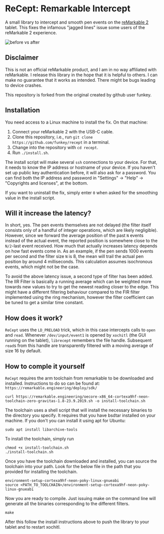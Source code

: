 ReCept: Remarkable Intercept
============================

A small library to intercept and smooth pen events on the [reMarkable
2](https://remarkable.com/) tablet. This fixes the infamous "jagged lines"
issue some users of the reMarkable 2 experience.

![before vs after](images/before_after.png)

Disclaimer
----------

This is not an official reMarkable product, and I am in no way affiliated with
reMarkable. I release this library in the hope that it is helpful to others. I
can make no guarantee that it works as intended. There might be bugs leading to
device crashes.

This repository is forked from the original created by github user funkey.

Installation
------------

You need access to a Linux machine to install the fix. On that machine:

1. Connect your reMarkable 2 with the USB-C cable.
2. Clone this repository, i.e., run `git clone https://github.com/funkey/recept` in a terminal.
3. Change into the repository with `cd recept`.
4. Run `./install.sh`.

The install script will make several `ssh` connections to your device. For
that, it needs to know the IP address or hostname of your device. If you
haven't set up public key authentication before, it will also ask for a
password. You can find both the IP address and password in "Settings" -> "Help"
-> "Copyrights and licenses", at the bottom.

If you want to uninstall the fix, simply enter `0` when asked for the smoothing
value in the install script.

Will it increase the latency?
-----------------------------

In short, yes. The pen events themselves are not delayed (the filter itself
consists only of a handful of integer operations, which are likely negligible).
However, since we forward the average position of the past `N` events instead
of the actual event, the reported position is somewhere close to the `N/2`-last
event received. How much that actually increases latency depends on how fast
events come in. As an example, if the pen sends 1000 events per second and the
filter size `N` is 8, the mean will trail the actual pen position by around 4
milliseconds. This calculation assumes isochronous events, which might not be
the case.

To avoid the above latency issue, a second type of filter has been added.
The IIR Filter is basically a running average which can be weighted more
towards new values to try to get the newest reading closer to the edge.
This might have a different filtering behaviour compared to the FIR filter
implemented using the ring mechanism, however the filter coefficient can
be tuned to get a similar time constant.

How does it work?
-----------------

`ReCept` uses the `LD_PRELOAD` trick, which in this case intercepts calls to
`open` and `read`. Whenever `/dev/input/event1` is opened by `xochitl` (the GUI
running on the tablet), `librecept` remembers the file handle. Subsequent
`read`s from this handle are transparently filtered with a moving average of
size 16 by default.

How to comple it yourself
-------------------------

`ReCept` requires the arm toolchain from remarkable to be downloaded and installed.
Instructions to do so can be found at: `https://remarkable.engineering/deploy/sdk/`

    curl https://remarkable.engineering/oecore-x86_64-cortexa9hf-neon-toolchain-zero-gravitas-1.8-23.9.2019.sh -o install-toolchain.sh

The toolchain uses a shell script that will install the necessary binaries to the
directory you specify. It requires that you have bsdtar installed on your machine.
If you don't you can install it using apt for Ubuntu:

    sudo apt install libarchive-tools

To install the toolchain, simply run

    chmod +x install-toolchain.sh
    ./install-toolchain.sh

Once you have the toolchain downloaded and installed, you can source the toolchain
into your path. Look for the below file in the path that you provided for installing
the toolchain.

    environment-setup-cortexa9hf-neon-poky-linux-gnueabi
    source <PATH_TO_TOOLCHAIN>/environment-setup-cortexa9hf-neon-poky-linux-gnueabi

Now you are ready to compile. Just issuing make on the command line will generate all
the binaries corresponding to the different filters.

    make

After this follow the install instructions above to push the library to your tablet
and to restart xochitl.
